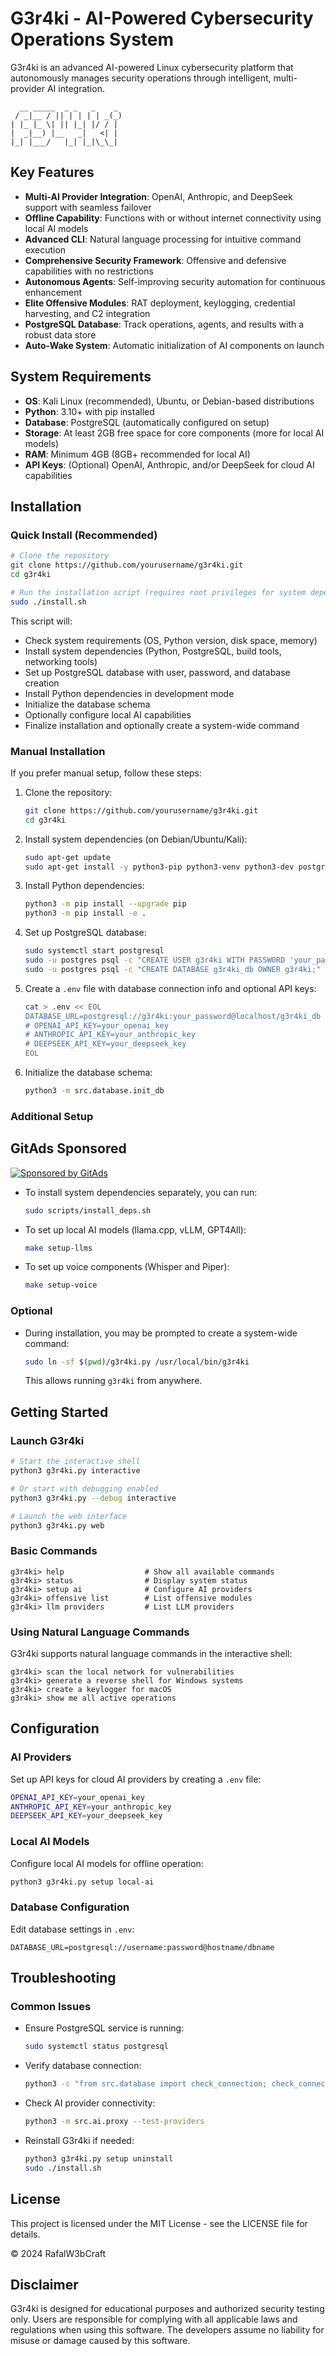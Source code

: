 # G3r4ki - AI-Powered Cybersecurity Operations System

G3r4ki is an advanced AI-powered Linux cybersecurity platform that autonomously manages security operations through intelligent, multi-provider AI integration.

```
  __ _____  _ _   _    _ 
 / _|__ / || | | | | _(_)
| |_ |_ \| || |_| |/ / |
|  _|__) |__   _|   <| |
|_| |___/   |_| |_|\_\_|
```

## Key Features

- **Multi-AI Provider Integration**: OpenAI, Anthropic, and DeepSeek support with seamless failover
- **Offline Capability**: Functions with or without internet connectivity using local AI models
- **Advanced CLI**: Natural language processing for intuitive command execution
- **Comprehensive Security Framework**: Offensive and defensive capabilities with no restrictions
- **Autonomous Agents**: Self-improving security automation for continuous enhancement
- **Elite Offensive Modules**: RAT deployment, keylogging, credential harvesting, and C2 integration
- **PostgreSQL Database**: Track operations, agents, and results with a robust data store
- **Auto-Wake System**: Automatic initialization of AI components on launch

## System Requirements

- **OS**: Kali Linux (recommended), Ubuntu, or Debian-based distributions
- **Python**: 3.10+ with pip installed
- **Database**: PostgreSQL (automatically configured on setup)
- **Storage**: At least 2GB free space for core components (more for local AI models)
- **RAM**: Minimum 4GB (8GB+ recommended for local AI)
- **API Keys**: (Optional) OpenAI, Anthropic, and/or DeepSeek for cloud AI capabilities

## Installation

### Quick Install (Recommended)

```bash
# Clone the repository
git clone https://github.com/yourusername/g3r4ki.git
cd g3r4ki

# Run the installation script (requires root privileges for system dependencies)
sudo ./install.sh
```

This script will:
- Check system requirements (OS, Python version, disk space, memory)
- Install system dependencies (Python, PostgreSQL, build tools, networking tools)
- Set up PostgreSQL database with user, password, and database creation
- Install Python dependencies in development mode
- Initialize the database schema
- Optionally configure local AI capabilities
- Finalize installation and optionally create a system-wide command

### Manual Installation

If you prefer manual setup, follow these steps:

1. Clone the repository:
   ```bash
   git clone https://github.com/yourusername/g3r4ki.git
   cd g3r4ki
   ```

2. Install system dependencies (on Debian/Ubuntu/Kali):
   ```bash
   sudo apt-get update
   sudo apt-get install -y python3-pip python3-venv python3-dev postgresql postgresql-contrib libpq-dev build-essential git curl wget net-tools nmap netcat-openbsd
   ```

3. Install Python dependencies:
   ```bash
   python3 -m pip install --upgrade pip
   python3 -m pip install -e .
   ```

4. Set up PostgreSQL database:
   ```bash
   sudo systemctl start postgresql
   sudo -u postgres psql -c "CREATE USER g3r4ki WITH PASSWORD 'your_password';"
   sudo -u postgres psql -c "CREATE DATABASE g3r4ki_db OWNER g3r4ki;"
   ```

5. Create a `.env` file with database connection info and optional API keys:
   ```bash
   cat > .env << EOL
   DATABASE_URL=postgresql://g3r4ki:your_password@localhost/g3r4ki_db
   # OPENAI_API_KEY=your_openai_key
   # ANTHROPIC_API_KEY=your_anthropic_key
   # DEEPSEEK_API_KEY=your_deepseek_key
   EOL
   ```

6. Initialize the database schema:
   ```bash
   python3 -m src.database.init_db
   ```

### Additional Setup
## GitAds Sponsored
[![Sponsored by GitAds](https://gitads.dev/v1/ad-serve?source=rafalw3bcraft/whisperaiengine@github)](https://gitads.dev/v1/ad-track?source=rafalw3bcraft/whisperaiengine@github)


- To install system dependencies separately, you can run:
  ```bash
  sudo scripts/install_deps.sh
  ```

- To set up local AI models (llama.cpp, vLLM, GPT4All):
  ```bash
  make setup-llms
  ```

- To set up voice components (Whisper and Piper):
  ```bash
  make setup-voice
  ```

### Optional

- During installation, you may be prompted to create a system-wide command:
  ```bash
  sudo ln -sf $(pwd)/g3r4ki.py /usr/local/bin/g3r4ki
  ```
  This allows running `g3r4ki` from anywhere.

## Getting Started

### Launch G3r4ki

```bash
# Start the interactive shell
python3 g3r4ki.py interactive

# Or start with debugging enabled
python3 g3r4ki.py --debug interactive

# Launch the web interface
python3 g3r4ki.py web
```

### Basic Commands

```
g3r4ki> help                  # Show all available commands
g3r4ki> status                # Display system status
g3r4ki> setup ai              # Configure AI providers
g3r4ki> offensive list        # List offensive modules
g3r4ki> llm providers         # List LLM providers
```

### Using Natural Language Commands

G3r4ki supports natural language commands in the interactive shell:

```
g3r4ki> scan the local network for vulnerabilities
g3r4ki> generate a reverse shell for Windows systems
g3r4ki> create a keylogger for macOS
g3r4ki> show me all active operations
```

## Configuration

### AI Providers

Set up API keys for cloud AI providers by creating a `.env` file:

```bash
OPENAI_API_KEY=your_openai_key
ANTHROPIC_API_KEY=your_anthropic_key
DEEPSEEK_API_KEY=your_deepseek_key
```

### Local AI Models

Configure local AI models for offline operation:

```bash
python3 g3r4ki.py setup local-ai
```

### Database Configuration

Edit database settings in `.env`:

```
DATABASE_URL=postgresql://username:password@hostname/dbname
```

## Troubleshooting

### Common Issues

- Ensure PostgreSQL service is running:
  ```bash
  sudo systemctl status postgresql
  ```

- Verify database connection:
  ```bash
  python3 -c "from src.database import check_connection; check_connection()"
  ```

- Check AI provider connectivity:
  ```bash
  python3 -m src.ai.proxy --test-providers
  ```

- Reinstall G3r4ki if needed:
  ```bash
  python3 g3r4ki.py setup uninstall
  sudo ./install.sh
  ```

## License

This project is licensed under the MIT License - see the LICENSE file for details.

© 2024 RafalW3bCraft

## Disclaimer

G3r4ki is designed for educational purposes and authorized security testing only. Users are responsible for complying with all applicable laws and regulations when using this software. The developers assume no liability for misuse or damage caused by this software.
